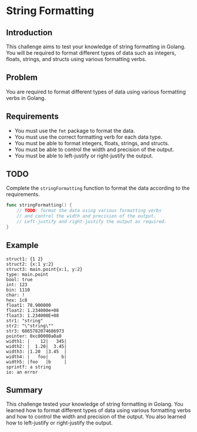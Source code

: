 # String Formatting

## Introduction

This challenge aims to test your knowledge of string formatting in Golang. You will be required to format different types of data such as integers, floats, strings, and structs using various formatting verbs.

## Problem

You are required to format different types of data using various formatting verbs in Golang.

## Requirements

- You must use the `fmt` package to format the data.
- You must use the correct formatting verb for each data type.
- You must be able to format integers, floats, strings, and structs.
- You must be able to control the width and precision of the output.
- You must be able to left-justify or right-justify the output.

## TODO

Complete the `stringFormatting` function to format the data according to the requirements.

```go
func stringFormatting() {
    // TODO: format the data using various formatting verbs
    // and control the width and precision of the output.
    // Left-justify and right-justify the output as required.
}
```

## Example

```
struct1: {1 2}
struct2: {x:1 y:2}
struct3: main.point{x:1, y:2}
type: main.point
bool: true
int: 123
bin: 1110
char: !
hex: 1c8
float1: 78.900000
float2: 1.234000e+08
float3: 1.234000E+08
str1: "string"
str2: "\"string\""
str3: 6865782074686973
pointer: 0xc00000a0a0
width1: |    12|   345|
width2: |  1.20|  3.45|
width3: |1.20  |3.45  |
width4: |   foo|     b|
width5: |foo   |b     |
sprintf: a string
io: an error
```

## Summary

This challenge tested your knowledge of string formatting in Golang. You learned how to format different types of data using various formatting verbs and how to control the width and precision of the output. You also learned how to left-justify or right-justify the output.

